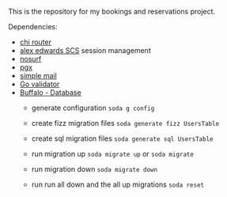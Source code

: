 This is the repository for my bookings and reservations project.

Dependencies:

- [chi router](https://github.com/go-chi/chi)
- [alex edwards SCS](https://github.com/alexedwards/scs/v2) session management
- [nosurf](https://github.com/justinas/nosurf)
- [pgx](https://github.com/jackc/pgx/v4)
- [simple mail](https://github.com/xhit/go-simple-mail/v2)
- [Go validator](https://github.com/asaskevich/govalidator)
- [Buffalo - Database](https://gobuffalo.io/en/docs/db/getting-started/)
  - generate configuration
  ```soda g config```

  - create fizz migration files
  ```soda generate fizz UsersTable```

  - create sql migration files
  ```soda generate sql UsersTable```

  - run migration up
  ```soda migrate up``` or
  ```soda migrate```

  - run migration down
  ```soda migrate down```

  - run run all down and the all up migrations
  ```soda reset```